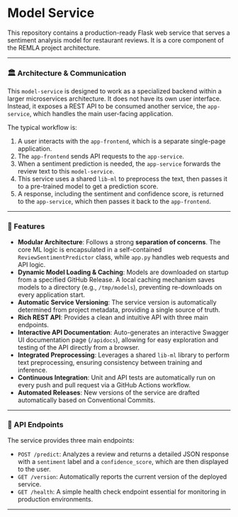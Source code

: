 # Model Service

This repository contains a production-ready Flask web service that serves a sentiment analysis model for restaurant reviews. It is a core component of the REMLA project architecture.

---

### 🏛️ Architecture & Communication

This `model-service` is designed to work as a specialized backend within a larger microservices architecture. It does not have its own user interface. Instead, it exposes a REST API to be consumed another service, the `app-service`, which handles the main user-facing application.

The typical workflow is:
1.  A user interacts with the `app-frontend`, which is a separate single-page application.
2.  The `app-frontend` sends API requests to the `app-service`.
3.  When a sentiment prediction is needed, the `app-service` forwards the review text to this `model-service`.
4.  This service uses a shared `lib-ml` to preprocess the text, then passes it to a pre-trained model to get a prediction score.
5.  A response, including the sentiment and confidence score, is returned to the `app-service`, which then passes it back to the `app-frontend`. 

---

### 🚀 Features

* **Modular Architecture**: Follows a strong **separation of concerns**. The core ML logic is encapsulated in a self-contained `ReviewSentimentPredictor` class, while `app.py` handles web requests and API logic.
* **Dynamic Model Loading & Caching**: Models are downloaded on startup from a specified GitHub Release. A local caching mechanism saves models to a directory (e.g., `/tmp/models`), preventing re-downloads on every application start.
* **Automatic Service Versioning**: The service version is automatically determined from project metadata, providing a single source of truth.
* **Rich REST API**: Provides a clean and intuitive API with three main endpoints.
* **Interactive API Documentation**: Auto-generates an interactive Swagger UI documentation page (`/apidocs`), allowing for easy exploration and testing of the API directly from a browser.
* **Integrated Preprocessing**: Leverages a shared `lib-ml` library to perform text preprocessing, ensuring consistency between training and inference.
* **Continuous Integration**: Unit and API tests are automatically run on every push and pull request via a GitHub Actions workflow.
* **Automated Releases**: New versions of the service are drafted automatically based on Conventional Commits.

---

### 📡 API Endpoints

The service provides three main endpoints:

* `POST /predict`: Analyzes a review and returns a detailed JSON response with a `sentiment` label and a `confidence_score`, which are then displayed to the user.
* `GET /version`: Automatically reports the current version of the deployed service.
* `GET /health`: A simple health check endpoint essential for monitoring in production environments.

---